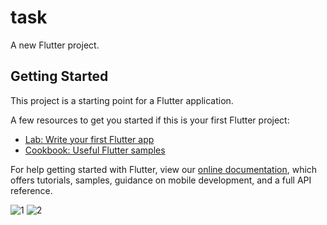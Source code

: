 # task

A new Flutter project.

## Getting Started

This project is a starting point for a Flutter application.

A few resources to get you started if this is your first Flutter project:

- [Lab: Write your first Flutter app](https://flutter.dev/docs/get-started/codelab)
- [Cookbook: Useful Flutter samples](https://flutter.dev/docs/cookbook)

For help getting started with Flutter, view our
[online documentation](https://flutter.dev/docs), which offers tutorials,
samples, guidance on mobile development, and a full API reference.

![1](https://user-images.githubusercontent.com/66693217/132960904-13837efc-3da7-4669-809f-c9e0fef92063.jpg)
![2](https://user-images.githubusercontent.com/66693217/132960906-fe9fe4b2-9ce4-4aee-b2e4-331cf6681a00.jpg)

